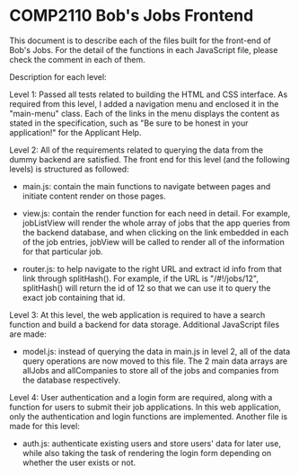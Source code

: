 # COMP2110 Bob's Jobs Frontend

This document is to describe each of the files built for the front-end of Bob's Jobs. For the detail of the functions in each JavaScript file, please check the comment in each of them.

Description for each level:

Level 1: Passed all tests related to building the HTML and CSS interface. As required from this level, I added a navigation menu and enclosed it in the "main-menu" class. Each of the links in the menu displays the content as stated in the specification, such as "Be sure to be honest in your application!" for the Applicant Help.

Level 2: All of the requirements related to querying the data from the dummy backend are satisfied. The front end for this level (and the following levels) is structured as followed:

- main.js: contain the main functions to navigate between pages and initiate content render on those pages.

- view.js: contain the render function for each need in detail. For example, jobListView will render the whole array of jobs that the app queries from the backend database, and when clicking on the link embedded in each of the job entries, jobView will be called to render all of the information for that particular job.

- router.js: to help navigate to the right URL and extract id info from that link through splitHash(). For example, if the URL is "/#!/jobs/12", splitHash() will return the id of 12 so that we can use it to query the exact job containing that id.

Level 3: At this level, the web application is required to have a search function and build a backend for data storage. Additional JavaScript files are made:

- model.js: instead of querying the data in main.js in level 2, all of the data query operations are now moved to this file. The 2 main data arrays are allJobs and allCompanies to store all of the jobs and companies from the database respectively.

Level 4: User authentication and a login form are required, along with a function for users to submit their job applications. In this web application, only the authentication and login functions are implemented. Another file is made for this level:

- auth.js: authenticate existing users and store users' data for later use, while also taking the task of rendering the login form depending on whether the user exists or not.
